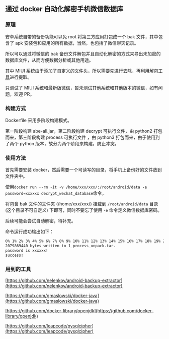 ## 通过 docker 自动化解密手机微信数据库

### 原理

安卓系统自带的备份功能可以免 root 将第三方应用打包成一个 bak 文件，其中包含了 apk 安装包和应用的所有数据，当然，也包括了微信聊天记录。

所以可以通过将微信的 bak 备份文件解包并且自动化解密的方式来导出未加密的数据库文件，从而方便数据分析或其他用途。

其中 MIUI 系统由于添加了自定义的文件头，所以需要先进行去除，再利用解包[工具](https://github.com/nelenkov/android-backup-extractor)进行提取。

只测试了 MIUI 系统和最新版微信，暂未测试其他系统和其他版本的微信，如有问题，欢迎 PR。

### 构建方式

Dockerfile 采用多阶段构建模式。

第一阶段构建 abe-all.jar，第二阶段构建 decrypt 可执行文件，由 python2 打包而来，第三阶段构建 process 可执行文件
，由 python3 打包而来，由于使用到了两个 python 版本，故分为两个阶段来构建，防止冲突。

### 使用方法

首先需要安装 docker，然后需要一个可读写的目录，将手机上备份好的文件放到文件夹中。

使用`docker run --rm -it -v /home/xxx/xxx/:/root/android/data -e password=xxxxxx decrypt_wechat_database`命令，

将包含 bak 文件的文件夹 (/home/xxx/xxx/) 挂载到 `/root/android/data` 目录 (这个目录不可自定义) 下即可，同时不要忘了使用 `-e` 命令定义微信数据库密码。

后续可能会尝试自动解密，待补充。

命令运行成功输出如下：

```bash
0% 1% 2% 3% 4% 5% 6% 7% 8% 9% 10% 11% 12% 13% 14% 15% 16% 17% 18% 19% 20% 21% 22% 23% 24% 25% 26% 27% 28% 29% 30% 31% 32% 33% 34% 35% 36% 37% 38% 39% 40% 41% 42% 43% 44% 45% 46% 47% 48% 49% 50% 51% 52% 53% 54% 55% 56% 57% 58% 59% 60% 61% 62% 63% 64% 65% 66% 67% 68% 69% 70% 71% 72% 73% 74% 75% 76% 77% 78% 79% 80% 81% 82% 83% 84% 85% 86% 87% 88% 89% 90% 91% 92% 93% 94% 95% 96% 97% 98% 99% 100% 
2079869440 bytes written to 1_process_unpack.tar.
password is xxxxxx!
success!
```



### 用到的工具

[https://github.com/nelenkov/android-backup-extractor](https://github.com/nelenkov/android-backup-extractor)

[https://github.com/gmaslowski/docker-java](https://github.com/gmaslowski/docker-java)

[https://github.com/docker-library/openjdk](https://github.com/docker-library/openjdk)

[https://github.com/leapcode/pysqlcipher](https://github.com/leapcode/pysqlcipher)